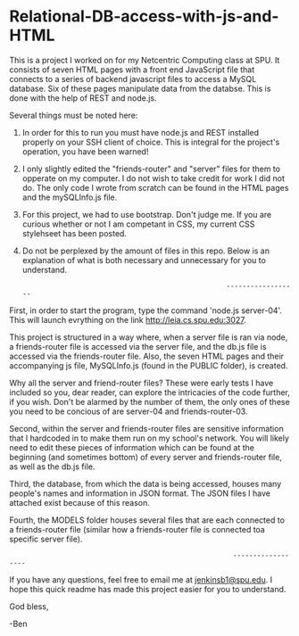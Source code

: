 # Relational-DB-access-with-js-and-HTML
This is a project I worked on for my Netcentric Computing class at SPU. It consists of seven HTML pages with a front end JavaScript file that connects to a series of backend javascript files to access a MySQL database. Six of these pages manipulate data from the databse. This is done with the help of REST and node.js.

Several things must be noted here:

  1. In order for this to run you must have node.js and REST installed properly on your SSH client of choice. This is integral for the project's operation, you have been warned!

  2. I only slightly edited the "friends-router" and "server" files for them to opperate on my computer. I do not wish to take credit for work I did not do. The only code I wrote from scratch can be found in the HTML pages and the mySQLInfo.js file.
  
  3. For this project, we had to use bootstrap. Don't judge me. If you are curious whether or not I am competant in CSS, my current CSS stylehseet has been posted.

  4. Do not be perplexed by the amount of files in this repo. Below is an explanation of what is both necessary and unnecessary for you to understand. 

                                                            ------------------

   First, in order to start the program, type the command 'node.js server-04'. This will launch evrything on the link http://leia.cs.spu.edu:3027. 
   
This project is structured in a way where, when a server file is ran via node, a friends-router file is accessed via the server file, and the db.js file is accessed via the friends-router file. Also, the seven HTML pages and their accompanying js file, MySQLInfo.js (found in the PUBLIC folder), is created. 

Why all the server and friend-router files? These were early tests I have included so you, dear reader, can explore the intricacies of the code further, if you wish. Don't be alarmed by the number of them, the only ones of these you need to be concious of are server-04 and friends-router-03. 
  
  Second, within the server and friends-router files are sensitive information that I hardcoded in to make them run on my school's network. You will likely need to edit these pieces of information which can be found at the beginning (and sometimes bottom) of every server and friends-router file, as well as the db.js file. 

  Third, the database, from which the data is being accessed, houses many people's names and information in JSON format. The JSON files I have attached exist because of this reason. 
  
  Fourth, the MODELS folder houses several files that are each connected to a friends-router file (similar how a friends-router file is connected toa  specific server file).  
  
                                                            ------------------
                                                            
 If you have any questions, feel free to email me at jenkinsb1@spu.edu. I hope this quick readme has made this project easier for you to understand.
 
 God bless,
 
 -Ben
